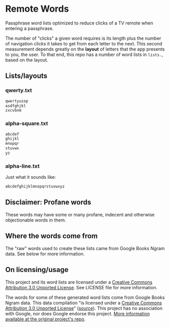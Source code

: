 # Remote Words

Passphrase word lists optimized to reduce clicks of a TV remote when entering a passphrase.

The number of "clicks" a given word requires is its length plus the number of navigation clicks it takes to get from each letter to the next. This second measurement depends greatly on the **layout** of letters that the app presents to you, the user. To that end, this repo has a number of word lists in `lists.`, based on the layout.

## Lists/layouts

### qwerty.txt

```txt
qwertyuiop
asdfghjkl
zxcvbnm
```

### alpha-square.txt
```txt
abcdef
ghijkl
mnopqr
stuvwx
yz
```

### alpha-line.txt

Just what it sounds like: 

```txt
abcdefghijklmnopqrstuvwxyz
```

## Disclaimer: Profane words

These words may have some or many profane, indecent and otherwise objectionable words in them.

## Where the words come from

The "raw" words used to create these lists came from Google Books Ngram data. See below for more information.

## On licensing/usage

This project and its word lists are licensed under a [Creative Commons Attribution 3.0 Unported License](http://creativecommons.org/licenses/by/3.0/). See LICENSE file for more information.

The words for some of these generated word lists come from Google Books Ngram data. This data compilation "is licensed under a [Creative Commons Attribution 3.0 Unported License](http://creativecommons.org/licenses/by/3.0/)" ([source](https://storage.googleapis.com/books/ngrams/books/datasetsv3.html)). This project has no association with Google, nor does Google endorse this project. [More information available at the original project's repo](https://github.com/sts10/common_word_list_maker).
